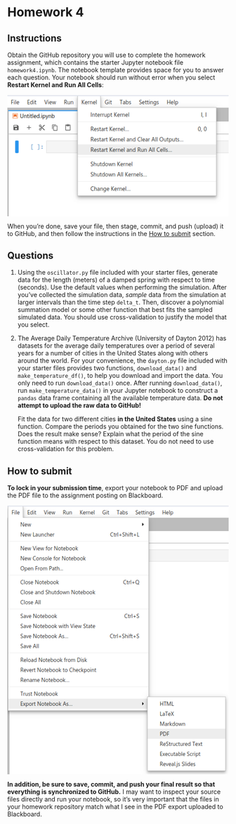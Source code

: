 Homework 4
================

## Instructions

Obtain the GitHub repository you will use to complete the homework
assignment, which contains the starter Jupyter notebook file
`homework4.ipynb`. The notebook template provides space for you to
answer each question. Your notebook should run without error when you
select **Restart Kernel and Run All
Cells**:

<img src="../img/jupyterlab_restart_kernel_and_run_all.png" style="display: block; margin: auto;" />

When you’re done, save your file, then stage, commit, and push (upload)
it to GitHub, and then follow the instructions in the [How to
submit](#how-to-submit) section.

## Questions

1.  Using the `oscillator.py` file included with your starter files,
    generate data for the length (meters) of a damped spring with
    respect to time (seconds). Use the default values when performing
    the simulation. After you’ve collected the simulation data, *sample*
    data from the simulation at larger intervals than the time step
    `delta_t`. Then, discover a polynomial summation model or some other
    function that best fits the sampled simulated data. You should use
    cross-validation to justify the model that you select.

2.  The Average Daily Temperature Archive (University of Dayton 2012)
    has datasets for the average daily temperatures over a period of
    several years for a number of cities in the United States along with
    others around the world. For your convenience, the `dayton.py` file
    included with your starter files provides two functions,
    `download_data()` and `make_temperature_df()`, to help you download
    and import the data. You only need to run `download_data()` once.
    After running `download_data()`, run `make_temperature_data()` in
    your Jupyter notebook to construct a `pandas` data frame containing
    all the available temperature data. **Do not attempt to upload the
    raw data to GitHub\!**
    
    Fit the data for two different cities **in the United States** using
    a sine function. Compare the periods you obtained for the two sine
    functions. Does the result make sense? Explain what the period of
    the sine function means with respect to this dataset. You do not
    need to use cross-validation for this problem.

## How to submit

**To lock in your submission time**, export your notebook to PDF and
upload the PDF file to the assignment posting on
Blackboard.

<img src="../img/jupyterlab_export_to_pdf.png" style="display: block; margin: auto;" />

**In addition, be sure to save, commit, and push your final result so
that everything is synchronized to GitHub.** I may want to inspect your
source files directly and run your notebook, so it’s very important that
the files in your homework repository match what I see in the PDF export
uploaded to Blackboard.
